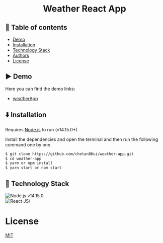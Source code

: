<p align="center">
    <h1 align="center">Weather React App</h1>
</p>

## 🏢 Table of contents

-  [Demo](#%EF%B8%8F-demo)
-  [Installation](#%EF%B8%8F-installation)
-  [Technology Stack](#-technology-stack)
-  [Authors](#-authors)
-  [License](#license)
<!-- -  [Screenshots](#-screenshots) -->

## ▶️ Demo

Here you can find the demo links:

-  [weatherApp](https://serene-jepsen-48c072.netlify.app/)


## ⬇️ Installation

Requires [Node.js](https://nodejs.org/) to run (v14.15.0+).

Install the dependencies and open the terminal and then run the following command one by one.

```sh
$ git clone https://github.com/chetan86ui/weather-app.git
$ cd weather-app
$ yarm or npm install
$ yarn start or npm start
```

## 🚀 Technology Stack

![Node.js **v14.15.0**](https://img.shields.io/badge/Netlify-00C7B7?style=for-the-badge&logo=netlify&logoColor=white)\
![React JS](https://img.shields.io/badge/React-20232A?style=for-the-badge&logo=react&logoColor=61DAFB)\

# License

[MIT](https://opensource.org/licenses/MIT)

<!-- ## 😄 Screenshots
<p>
<img src="./home.png" align="center" height="200">
</p> -->
<!-- ![Image of Codezi](./home.png) -->

